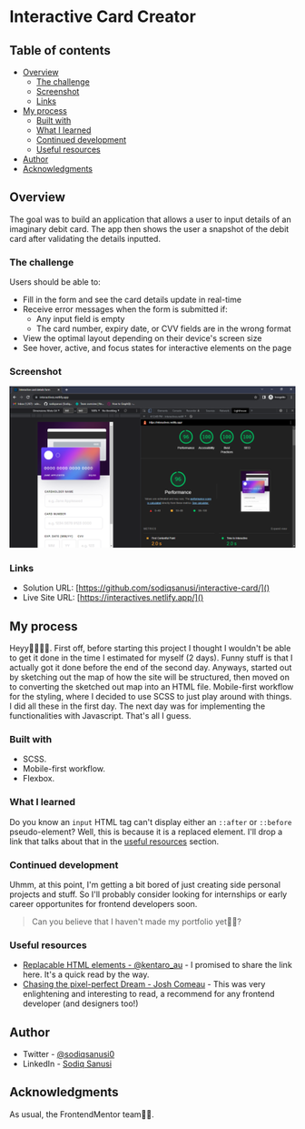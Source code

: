 # Interactive Card Creator

## Table of contents

- [Overview](#overview)
  - [The challenge](#the-challenge)
  - [Screenshot](#screenshot)
  - [Links](#links)
- [My process](#my-process)
  - [Built with](#built-with)
  - [What I learned](#what-i-learned)
  - [Continued development](#continued-development)
  - [Useful resources](#useful-resources)
- [Author](#author)
- [Acknowledgments](#acknowledgments)

## Overview
The goal was to build an application that allows a user to input details of an imaginary debit card. The app then shows the user a snapshot of the debit card after validating the details inputted.

### The challenge
Users should be able to:

- Fill in the form and see the card details update in real-time
- Receive error messages when the form is submitted if:
  - Any input field is empty
  - The card number, expiry date, or CVV fields are in the wrong format
- View the optimal layout depending on their device's screen size
- See hover, active, and focus states for interactive elements on the page

### Screenshot
![](./screenshot.png)

### Links
- Solution URL: [https://github.com/sodiqsanusi/interactive-card/]()
- Live Site URL: [https://interactives.netlify.app/]()

## My process
Heyy👋🏾👋🏾. First off, before starting this project I thought I wouldn't be able to get it done in the time I estimated for myself (2 days). Funny stuff is that I actually got it done before the end of the second day. Anyways, started out by sketching out the map of how the site will be structured, then moved on to converting the sketched out map into an HTML file. Mobile-first workflow for the styling, where I decided to use SCSS to just play around with things. I did all these in the first day. The next day was for implementing the functionalities with Javascript. That's all I guess.  

### Built with
- SCSS.
- Mobile-first workflow.
- Flexbox.

### What I learned
Do you know an `input` HTML tag can't display either an `::after` or `::before` pseudo-element? Well, this is because it is a replaced element. I'll drop a link that talks about that in the [useful resources](#useful-resources) section.   

### Continued development
Uhmm, at this point, I'm getting a bit bored of just creating side personal projects and stuff. So I'll probably consider looking for internships or early career opportunites for frontend developers soon.

> Can you believe that I haven't made my portfolio yet🥺😭?

### Useful resources
- [Replacable HTML elements - @kentaro_au](https://weekendprojects.dev/posts/css-after-not-working/) - I promised to share the link here. It's a quick read by the way.
- [Chasing the pixel-perfect Dream - Josh Comeau](https://www.joshwcomeau.com/css/pixel-perfection/) - This was very enlightening and interesting to read, a recommend for any frontend developer (and designers too!)
## Author
- Twitter - [@sodiqsanusi0](https://www.twitter.com/sodiqsanusi0)
- LinkedIn - [Sodiq Sanusi](https://www.linkedin.com/in/sodiqsanusi0)

## Acknowledgments
As usual, the FrontendMentor team👏🏾.
